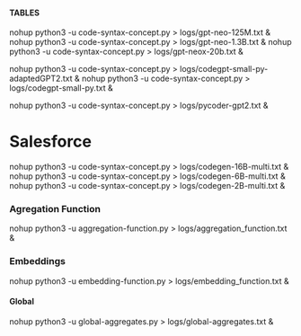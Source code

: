 #### TABLES

nohup python3 -u code-syntax-concept.py > logs/gpt-neo-125M.txt &
nohup python3 -u code-syntax-concept.py > logs/gpt-neo-1.3B.txt &
nohup python3 -u code-syntax-concept.py > logs/gpt-neox-20b.txt &

nohup python3 -u code-syntax-concept.py > logs/codegpt-small-py-adaptedGPT2.txt &
nohup python3 -u code-syntax-concept.py > logs/codegpt-small-py.txt &

nohup python3 -u code-syntax-concept.py > logs/pycoder-gpt2.txt &

# Salesforce
nohup python3 -u code-syntax-concept.py > logs/codegen-16B-multi.txt &
nohup python3 -u code-syntax-concept.py > logs/codegen-6B-multi.txt &
nohup python3 -u code-syntax-concept.py > logs/codegen-2B-multi.txt &


### Agregation Function
nohup python3 -u aggregation-function.py > logs/aggregation_function.txt &

### Embeddings 
nohup python3 -u embedding-function.py > logs/embedding_function.txt &

#### Global 
nohup python3 -u global-aggregates.py > logs/global-aggregates.txt &